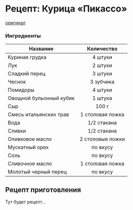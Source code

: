 # Рецепт: Курица «Пикассо»
[оригинал](https://eda.ru/recepty/osnovnye-blyuda/kurica-pikasso-25902)

### Ингредиенты
| Название        	| Количество  |
| -------------   	            |:-----------------:|
| Куриная грудка 	| 4 штуки 		|
| Лук 	| 2 штуки      	|
| Сладкий перец	| 3 штуки    	|
|Чеснок  | 3 зубчика  |
|Помидоры | 4 штуки  |
| Овощной бульонный кубик| 1 штука    	|
| Сыр| 100 г      	|
|Смесь итальянских трав | 1 столовая ложка   |
| Вода	| 1/2 стакана		|
| Сливки 	|     1/2 стакана  	|
| Оливковое масло	| 2 столовые ложки    	|
|Мускатный орех | по вкусу  |
|Соль |по вкусу  |
| Сливочное масло| 1 столовая ложка  	|
|Молотый черный перец | по вкусу     	|

## Рецепт приготовления
Тут будет рецепт...